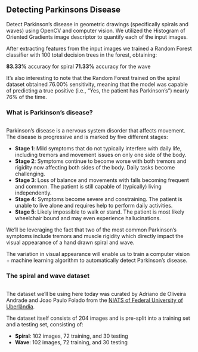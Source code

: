 ## Detecting Parkinsons Disease

Detect Parkinson’s disease in geometric drawings (specifically spirals and waves) using OpenCV and computer vision. We utilized the Histogram of Oriented Gradients image descriptor to quantify each of the input images.

After extracting features from the input images we trained a Random Forest classifier with 100 total decision trees in the forest, obtaining:

**83.33%** accuracy for spiral
**71.33%** accuracy for the wave

It’s also interesting to note that the Random Forest trained on the spiral dataset obtained 76.00% sensitivity, meaning that the model was capable of predicting a true positive (i.e., “Yes, the patient has Parkinson’s”) nearly 76% of the time.

### What is Parkinson’s disease?

![]()

Parkinson’s disease is a nervous system disorder that affects movement. The disease is progressive and is marked by five different stages:

- **Stage 1**: Mild symptoms that do not typically interfere with daily life, including tremors and movement issues on only one side of the body.
- **Stage 2**: Symptoms continue to become worse with both tremors and rigidity now affecting both sides of the body. Daily tasks become challenging.
- **Stage 3**: Loss of balance and movements with falls becoming frequent and common. The patient is still capable of (typically) living independently.
- **Stage 4**: Symptoms become severe and constraining. The patient is unable to live alone and requires help to perform daily activities.
- **Stage 5**: Likely impossible to walk or stand. The patient is most likely wheelchair bound and may even experience hallucinations.

We’ll be leveraging the fact that two of the most common Parkinson’s symptoms include tremors and muscle rigidity which directly impact the visual appearance of a hand drawn spiral and wave.

The variation in visual appearance will enable us to train a computer vision + machine learning algorithm to automatically detect Parkinson’s disease.

### The spiral and wave dataset

![]()

The dataset we’ll be using here today was curated by Adriano de Oliveira Andrade and Joao Paulo Folado from the [NIATS of Federal University of Uberlândia](http://www.niats.feelt.ufu.br/en/node/81).

The dataset itself consists of 204 images and is pre-split into a training set and a testing set, consisting of:

- **Spiral**: 102 images, 72 training, and 30 testing
- **Wave**: 102 images, 72 training, and 30 testing
